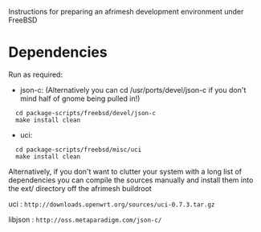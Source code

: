 Instructions for preparing an afrimesh development environment under FreeBSD

# Dependencies #

Run as required:

  * json-c:  (Alternatively you can cd /usr/ports/devel/json-c if you don't mind half of gnome being pulled in!)
```
  cd package-scripts/freebsd/devel/json-c
  make install clean
```
  * uci:
```
  cd package-scripts/freebsd/misc/uci
  make install clean
```


Alternatively, if you don't want to clutter your system with a long list of dependencies you can compile the sources manually and install them into the ext/ directory off the afrimesh buildroot

uci : `http://downloads.openwrt.org/sources/uci-0.7.3.tar.gz`

libjson : `http://oss.metaparadigm.com/json-c/`